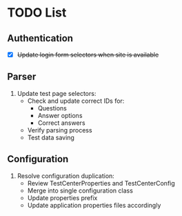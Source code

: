 # TODO List

## Authentication
- [x] ~~Update login form selectors when site is available~~

## Parser
1. Update test page selectors:
   - Check and update correct IDs for:
      - Questions
      - Answer options
      - Correct answers
   - Verify parsing process
   - Test data saving

## Configuration
1. Resolve configuration duplication:
   - Review TestCenterProperties and TestCenterConfig
   - Merge into single configuration class
   - Update properties prefix
   - Update application properties files accordingly